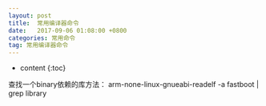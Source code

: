 ```yaml
---
layout: post
title:  常用编译器命令
date:   2017-09-06 01:08:00 +0800
categories: 常用命令
tag: 常用编译器命令
---
```


* content
{:toc}


查找一个binary依赖的库方法：
arm-none-linux-gnueabi-readelf -a fastboot | grep library